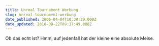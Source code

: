 ```yaml
---
title: Unreal Tournament Werbung
slug: unreal-tournament-werbung
date_published: 2006-04-04T10:38:39.000Z
date_updated: 2018-08-22T09:37:49.000Z
---
```


Ob das echt ist? Hmm, auf jedenfall hat der kleine eine absolute Meise.
